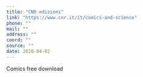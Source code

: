 ```yaml
---
title: "CNR edizioni"
link: "https://www.cnr.it/it/comics-and-science"
phone: ""
mail: ""
address: ""
coord: ""
source: ""
date: 2020-04-02
---
```


Comics free download
